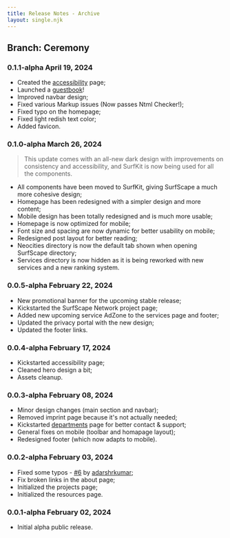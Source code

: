 ```yaml
---
title: Release Notes - Archive
layout: single.njk
---
```


## Branch: Ceremony

### **0.1.1-alpha** April 19, 2024

- Created the [accessibility](/accessbility) page;
- Launched a [guestbook](/about/guestbook)!
- Improved navbar design;
- Fixed various Markup issues (Now passes Ntml Checker!);
- Fixed typo on the homepage;
- Fixed light redish text color;
- Added favicon.

### **0.1.0-alpha** March 26, 2024

> This update comes with an all-new dark design with improvements on consistency and accessibility, and SurfKit is now being used for all the components.

- All components have been moved to SurfKit, giving SurfScape a much more cohesive design;
- Homepage has been redesigned with a simpler design and more content;
- Mobile design has been totally redesigned and is much more usable;
- Homepage is now optimized for mobile;
- Font size and spacing are now dynamic for better usability on mobile;
- Redesigned post layout for better reading;
- Neocities directory is now the default tab shown when opening SurfScape directory;
- Services directory is now hidden as it is being reworked with new services and a new ranking system.

### **0.0.5-alpha** February 22, 2024

- New promotional banner for the upcoming stable release;
- Kickstarted the SurfScape Network project page;
- Added new upcoming service AdZone to the services page and footer;
- Updated the privacy portal with the new design;
- Updated the footer links.

### **0.0.4-alpha** February 17, 2024

- Kickstarted accessibility page;
- Cleaned hero design a bit;
- Assets cleanup.

### **0.0.3-alpha** February 08, 2024

- Minor design changes (main section and navbar);
- Removed imprint page because it's not actually needed;
- Kickstarted [departments](/departments) page for better contact & support;
- General fixes on mobile (toolbar and homapage layout);
- Redesigned footer (which now adapts to mobile).

### **0.0.2-alpha** February 03, 2024

- Fixed some typos - [#6](https://github.com/surfscape/web-portal/pull/6) by [adarshrkumar](https://github.com/adarshrkumar);
- Fix broken links in the about page;
- Initialized the projects page;
- Initialized the resources page.

### **0.0.1-alpha** February 02, 2024

- Initial alpha public release.
